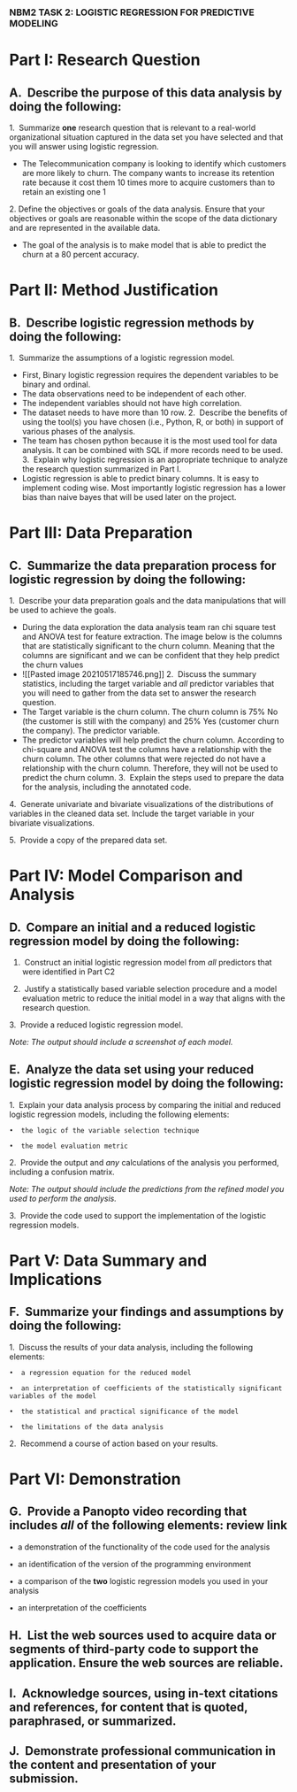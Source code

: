 
### NBM2 TASK 2: LOGISTIC REGRESSION FOR PREDICTIVE MODELING
# **Part I: Research Question**

## A.  Describe the purpose of this data analysis by doing the following:

1.  Summarize **one** research question that is relevant to a real-world organizational situation captured in the data set you have selected and that you will answer using logistic regression.
-  The Telecommunication company is looking to identify which customers are more likely to churn. The company wants to increase its retention rate because it cost them 10 times more to acquire customers than to retain an existing one 1    

2. Define the objectives or goals of the data analysis. Ensure that your objectives or goals are reasonable within the scope of the data dictionary and are represented in the available data.
- The goal of the analysis is to make model that is able to predict the churn at a 80 percent accuracy. 
  

# **Part II: Method Justification**

## B.  Describe logistic regression methods by doing the following:

1.  Summarize the assumptions of a logistic regression model.
- First, Binary logistic regression requires the dependent variables to be binary and ordinal. 
- The data observations need to be independent of each other. 
- The independent variables should not have high correlation.
- The dataset needs to have more than 10 row.
2.  Describe the benefits of using the tool(s) you have chosen (i.e., Python, R, or both) in support of various phases of the analysis.
- The team has chosen python because it is the most used tool for data analysis. It can be combined with SQL if more records need to be used. 
3.  Explain why logistic regression is an appropriate technique to analyze the research question summarized in Part I.
- Logistic regression is able to predict binary columns. It is easy to implement coding wise. Most importantly logistic regression has a lower bias than naive bayes that will be used later on the project.
  

# **Part III: Data Preparation**

## C.  Summarize the data preparation process for logistic regression by doing the following:

1.  Describe your data preparation goals and the data manipulations that will be used to achieve the goals.
- During the data exploration the data analysis team ran chi square test and ANOVA test for feature extraction. The image below is the columns that are statistically significant to the churn column. Meaning that the columns are significant and we can be confident that they help predict the churn values
-  ![[Pasted image 20210517185746.png]]
2.  Discuss the summary statistics, including the target variable and _all_ predictor variables that you will need to gather from the data set to answer the research question.
- The Target variable is the churn column. The churn column is 75% No (the customer is still with the company) and 25% Yes (customer churn the company). The predictor variable.
- The predictor variables will help predict the churn column. According to chi-square and ANOVA test the columns have a relationship with the churn column. The other columns that were rejected do not have a relationship with the churn column. Therefore, they will not be used to predict the churn column. 
3.  Explain the steps used to prepare the data for the analysis, including the annotated code.

4.  Generate univariate and bivariate visualizations of the distributions of variables in the cleaned data set. Include the target variable in your bivariate visualizations.

5.  Provide a copy of the prepared data set.

  

# **Part IV: Model Comparison and Analysis**

## D.  Compare an initial and a reduced logistic regression model by doing the following:

1.  Construct an initial logistic regression model from _all_ predictors that were identified in Part C2

2.  Justify a statistically based variable selection procedure and a model evaluation metric to reduce the initial model in a way that aligns with the research question.

3.  Provide a reduced logistic regression model.

_Note: The output should include a screenshot of each model._

## E.  Analyze the data set using your reduced logistic regression model by doing the following:

1.  Explain your data analysis process by comparing the initial and reduced logistic regression models, including the following elements:

	•  the logic of the variable selection technique

	•  the model evaluation metric

2.  Provide the output and _any_ calculations of the analysis you performed, including a confusion matrix.

_Note: The output should include the predictions from the refined model you used to perform the analysis._ 

3.  Provide the code used to support the implementation of the logistic regression models.

  

# **Part V: Data Summary and Implications**

## F.  Summarize your findings and assumptions by doing the following:

1.  Discuss the results of your data analysis, including the following elements:

	•  a regression equation for the reduced model

	•  an interpretation of coefficients of the statistically significant variables of the model

	•  the statistical and practical significance of the model

	•  the limitations of the data analysis

2.  Recommend a course of action based on your results.

  

# **Part VI: Demonstration**

## G.  Provide a Panopto video recording that includes _all_ of the following elements: review link

•  a demonstration of the functionality of the code used for the analysis

•  an identification of the version of the programming environment

•  a comparison of the **two** logistic regression models you used in your analysis

•  an interpretation of the coefficients

## H.  List the web sources used to acquire data or segments of third-party code to support the application. Ensure the web sources are reliable.

## I.  Acknowledge sources, using in-text citations and references, for content that is quoted, paraphrased, or summarized.

## J.  Demonstrate professional communication in the content and presentation of your submission.